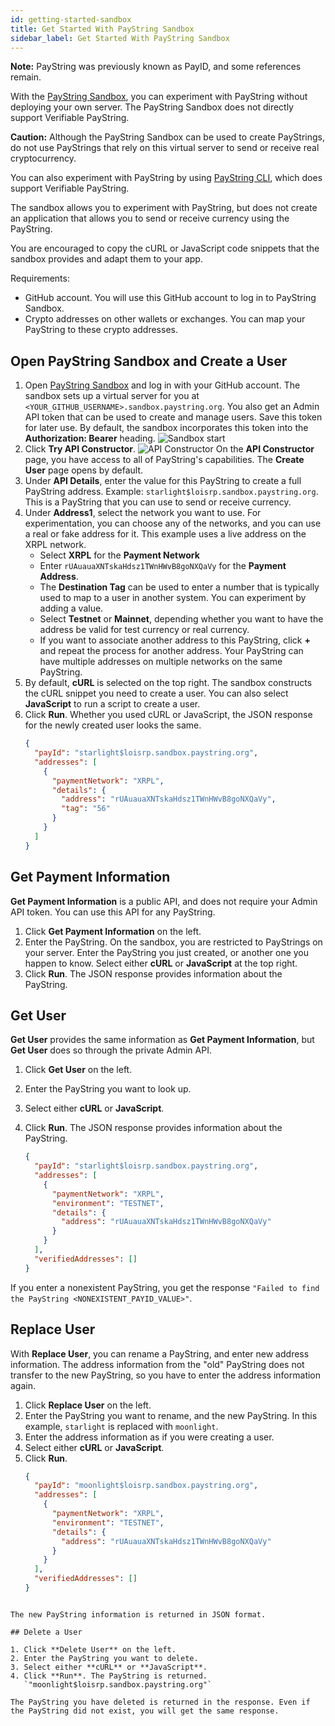 ```yaml
---
id: getting-started-sandbox
title: Get Started With PayString Sandbox
sidebar_label: Get Started With PayString Sandbox
---
```


**Note:** PayString was previously known as PayID, and some references remain.

With the [PayString Sandbox](https://paystring.org/sandbox), you can experiment with PayString without deploying your own server. The PayString Sandbox does not directly support Verifiable PayString.

**Caution:** Although the PayString Sandbox can be used to create PayStrings, do not use PayStrings that rely on this virtual server to send or receive real cryptocurrency.

You can also experiment with PayString by using [PayString CLI](paystring-cli), which does support Verifiable PayString.

The sandbox allows you to experiment with PayString, but does not create an application that allows you to send or receive currency using the PayString.

You are encouraged to copy the cURL or JavaScript code snippets that the sandbox provides and adapt them to your app.

Requirements:

- GitHub account. You will use this GitHub account to log in to PayString Sandbox.
- Crypto addresses on other wallets or exchanges. You can map your PayString to these crypto addresses.

## Open PayString Sandbox and Create a User

1. Open [PayString Sandbox](https://paystring.org/sandbox) and log in with your GitHub account.
   The sandbox sets up a virtual server for you at `<YOUR_GITHUB_USERNAME>.sandbox.paystring.org`.
   You also get an Admin API token that can be used to create and manage users. Save this token for later use. By default, the sandbox incorporates this token into the **Authorization: Bearer** heading.
   ![Sandbox start](/img/docs/sandbox-start.png)
2. Click **Try API Constructor**.
   ![API Constructor](/img/docs/api-constructor1.png)
   On the **API Constructor** page, you have access to all of PayString's capabilities. The **Create User** page opens by default.
3. Under **API Details**, enter the value for this PayString to create a full PayString address. Example: `starlight$loisrp.sandbox.paystring.org`. This is a PayString that you can use to send or receive currency.
4. Under **Address1**, select the network you want to use. For experimentation, you can choose any of the networks, and you can use a real or fake address for it. This example uses a live address on the XRPL network.
   - Select **XRPL** for the **Payment Network**
   - Enter `rUAuauaXNTskaHdsz1TWnHWvB8goNXQaVy` for the **Payment Address**.
   - The **Destination Tag** can be used to enter a number that is typically used to map to a user in another system. You can experiment by adding a value.
   - Select **Testnet** or **Mainnet**, depending whether you want to have the address be valid for test currency or real currency.
   - If you want to associate another address to this PayString, click **+** and repeat the process for another address. Your PayString can have multiple addresses on multiple networks on the same PayString.
5. By default, **cURL** is selected on the top right. The sandbox constructs the cURL snippet you need to create a user. You can also select **JavaScript** to run a script to create a user.
6. Click **Run**. Whether you used cURL or JavaScript, the JSON response for the newly created user looks the same.
   ```json
   {
     "payId": "starlight$loisrp.sandbox.paystring.org",
     "addresses": [
       {
         "paymentNetwork": "XRPL",
         "details": {
           "address": "rUAuauaXNTskaHdsz1TWnHWvB8goNXQaVy",
           "tag": "56"
         }
       }
     ]
   }
   ```

## Get Payment Information

**Get Payment Information** is a public API, and does not require your Admin API token. You can use this API for any PayString.

1. Click **Get Payment Information** on the left.
2. Enter the PayString. On the sandbox, you are restricted to PayStrings on your server. Enter the PayString you just created, or another one you happen to know. Select either **cURL** or **JavaScript** at the top right.
3. Click **Run**. The JSON response provides information about the PayString.

## Get User

**Get User** provides the same information as **Get Payment Information**, but **Get User** does so through the private Admin API.

1. Click **Get User** on the left.
2. Enter the PayString you want to look up.
3. Select either **cURL** or **JavaScript**.
4. Click **Run**. The JSON response provides information about the PayString.

   ```json
   {
     "payId": "starlight$loisrp.sandbox.paystring.org",
     "addresses": [
       {
         "paymentNetwork": "XRPL",
         "environment": "TESTNET",
         "details": {
           "address": "rUAuauaXNTskaHdsz1TWnHWvB8goNXQaVy"
         }
       }
     ],
     "verifiedAddresses": []
   }
   ```

If you enter a nonexistent PayString, you get the response `"Failed to find the PayString <NONEXISTENT_PAYID_VALUE>"`.

## Replace User

With **Replace User**, you can rename a PayString, and enter new address information. The address information from the "old" PayString does not transfer to the new PayString, so you have to enter the address information again.

1. Click **Replace User** on the left.
2. Enter the PayString you want to rename, and the new PayString. In this example, `starlight` is replaced with `moonlight`.
3. Enter the address information as if you were creating a user.
4. Select either **cURL** or **JavaScript**.
5. Click **Run**.
   ```json
   {
     "payId": "moonlight$loisrp.sandbox.paystring.org",
     "addresses": [
       {
         "paymentNetwork": "XRPL",
         "environment": "TESTNET",
         "details": {
           "address": "rUAuauaXNTskaHdsz1TWnHWvB8goNXQaVy"
         }
       }
     ],
     "verifiedAddresses": []
   }
   ```

```

The new PayString information is returned in JSON format.

## Delete a User

1. Click **Delete User** on the left.
2. Enter the PayString you want to delete.
3. Select either **cURL** or **JavaScript**.
4. Click **Run**. The PayString is returned.
   `"moonlight$loisrp.sandbox.paystring.org"`

The PayString you have deleted is returned in the response. Even if the PayString did not exist, you will get the same response.
```
